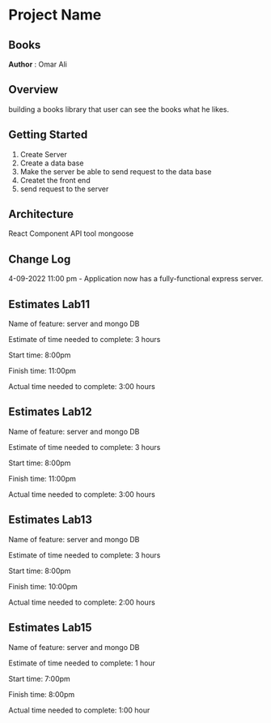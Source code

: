 # Project Name
## Books

**Author** : Omar Ali

## Overview
building a books library that user can see the books what he likes.

## Getting Started

1. Create Server
2. Create a data base
3. Make the server be able to send request to the data base
4. Createt the front end
5. send request to the server

## Architecture
React Component API tool mongoose

## Change Log
4-09-2022 11:00 pm - Application now has a fully-functional express server.

## Estimates Lab11

Name of feature: server and mongo DB

Estimate of time needed to complete: 3 hours

Start time: 8:00pm

Finish time: 11:00pm

Actual time needed to complete: 3:00 hours

## Estimates Lab12

Name of feature: server and mongo DB

Estimate of time needed to complete: 3 hours

Start time: 8:00pm

Finish time: 11:00pm

Actual time needed to complete: 3:00 hours

## Estimates Lab13

Name of feature: server and mongo DB

Estimate of time needed to complete: 3 hours

Start time: 8:00pm

Finish time: 10:00pm

Actual time needed to complete: 2:00 hours

## Estimates Lab15

Name of feature: server and mongo DB

Estimate of time needed to complete: 1 hour

Start time: 7:00pm

Finish time: 8:00pm

Actual time needed to complete: 1:00 hour